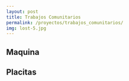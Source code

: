 ```yaml
---
layout: post
title: Trabajos Comunitarios
permalink: /proyectos/trabajos_comunitarios/
img: lost-5.jpg
---
```


## Maquina
## Placitas
